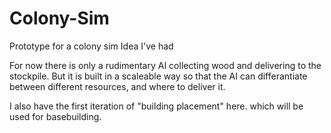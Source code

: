 # Colony-Sim
Prototype for a colony sim Idea I've had


For now there is only a rudimentary AI collecting wood and delivering to the stockpile.
But it is built in a scaleable way so that the AI can differantiate between different resources, and where to deliver it.

I also have the first iteration of "building placement" here. which will be used for basebuilding.
